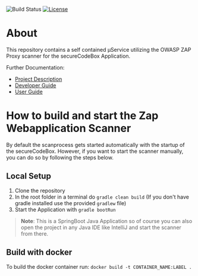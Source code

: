 ![Build Status](https://travis-ci.com/secureCodeBox/scanner-webapplication-zap.svg?token=2Rsf2E9Bq3FduSxRf6tz&branch=develop)
[![License](https://img.shields.io/badge/License-Apache%202.0-blue.svg)](https://opensource.org/licenses/Apache-2.0)

# About
This repository contains a self contained µService utilizing the OWASP ZAP Proxy scanner for the secureCodeBox Application.

Further Documentation:
* [Project Description][scb-project]
* [Developer Guide][scb-developer-guide]
* [User Guide][scb-user-guide]

# How to build and start the Zap Webapplication Scanner

By default the scanprocess gets started automatically with the startup of the secureCodeBox. However, if you want to start the scanner manually, you can do so by following the steps below.

## Local Setup

1. Clone the repository
2. In the root folder in a terminal do `gradle clean build` (If you don't have gradle installed use the provided `gradlew` file)
3. Start the Application with `gradle bootRun`

>**Note**: This is a SpringBoot Java Application so of course you can also open the project in any Java IDE like IntelliJ and start the scanner from there.

## Build with docker

To build the docker container run: `docker build -t CONTAINER_NAME:LABEL .`


[scb-project]:              https://github.com/secureCodeBox/secureCodeBox
[scb-developer-guide]:      https://github.com/secureCodeBox/secureCodeBox/blob/develop/docs/developer-guide/README.md
[scb-developer-guidelines]: https://github.com/secureCodeBox/secureCodeBox/blob/develop/docs/developer-guide/README.md#guidelines
[scb-user-guide]:           https://github.com/secureCodeBox/secureCodeBox/tree/develop/docs/user-guide
